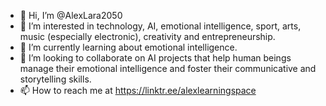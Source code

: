 - 👋 Hi, I’m @AlexLara2050
- 👀 I’m interested in technology, AI, emotional intelligence, sport, arts, music (especially electronic), creativity and entrepreneurship. 
- 🌱 I’m currently learning about emotional intelligence. 
- 💞️ I’m looking to collaborate on AI projects that help human beings manage their emotional intelligence and foster their communicative and storytelling skills.
- 📫 How to reach me at https://linktr.ee/alexlearningspace

<!---
AlexLara2050/AlexLara2050 is a ✨ special ✨ repository because its `README.md` (this file) appears on your GitHub profile.
You can click the Preview link to take a look at your changes.
--->
